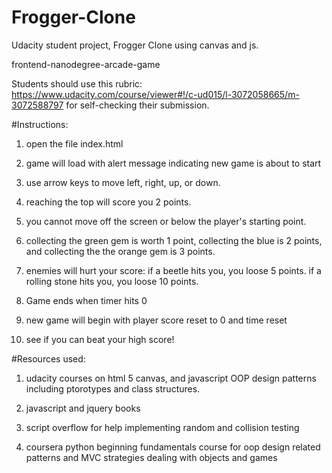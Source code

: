 # Frogger-Clone
Udacity student project, Frogger Clone using canvas and js.

frontend-nanodegree-arcade-game

Students should use this rubric: https://www.udacity.com/course/viewer#!/c-ud015/l-3072058665/m-3072588797
for self-checking their submission.

#Instructions:

1. open the file index.html

2. game will load with alert message indicating new game is about to start

3. use arrow keys to move left, right, up, or down.

4. reaching the top will score you 2 points.

5. you cannot move off the screen or below the player's starting point.

6. collecting the green gem is worth 1 point, collecting the blue is 2 points, and collecting the the orange gem is 3 points.

7. enemies will hurt your score:
	if a beetle hits you, you loose 5 points.
	if a rolling stone hits you, you loose 10 points.

8. Game ends when timer hits 0

9. new game will begin with player score reset to 0 and time reset

10. see if you can beat your high score!


#Resources used:
1. udacity courses on html 5 canvas, and javascript OOP design patterns including ptorotypes and class structures.

2. javascript and jquery books

3. script overflow for help implementing random and collision testing

4. coursera python beginning fundamentals course for oop design related patterns and MVC strategies dealing with objects and games




